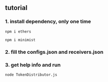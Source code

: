
## tutorial

### 1. install dependency, only one time

    npm i ethers

    npm i minimist

### 2. fill the configs.json and receivers.json

### 3. get help info and run

    node TokenDistributor.js


